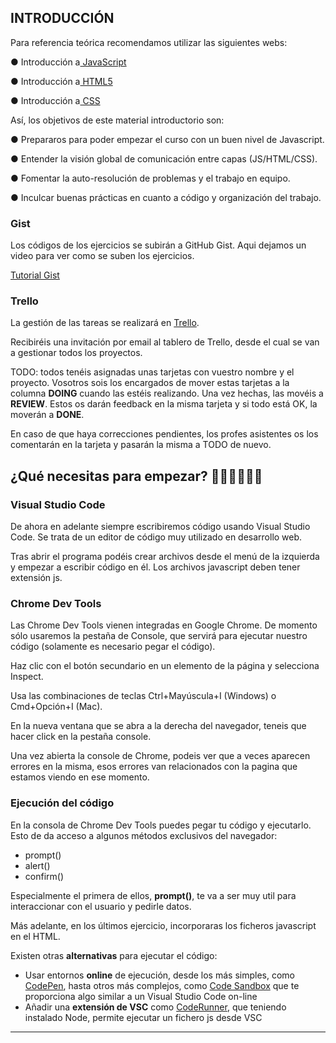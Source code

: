 ## INTRODUCCIÓN

Para referencia teórica recomendamos utilizar las siguientes webs:

● Introducción a[ JavaScript](https://lenguajejs.com/p/javascript/)

● Introducción a[ HTML5](https://lenguajehtml.com/p/html/)

● Introducción a[ CSS](https://lenguajecss.com/p/css/)

Así, los objetivos de este material introductorio son:

● Prepararos para poder empezar el curso con un buen nivel de Javascript.

● Entender la visión global de comunicación entre capas (JS/HTML/CSS).

● Fomentar la auto-resolución de problemas y el trabajo en equipo.

● Inculcar buenas prácticas en cuanto a código y organización del trabajo.

### Gist

Los códigos de los ejercicios se subirán a GitHub Gist.
Aqui dejamos un video para ver como se suben los ejercicios.

[Tutorial Gist](https://www.youtube.com/watch?v=dU2vUx2kzbI)

### Trello

La gestión de las tareas se realizará en [ Trello](https://trello.com).

Recibiréis una invitación por email al tablero de Trello, desde el cual se van a gestionar todos los proyectos.

TODO: todos tenéis asignadas unas tarjetas con vuestro nombre y el proyecto. Vosotros sois los encargados de mover estas tarjetas a la columna **DOING** cuando las estéis realizando. Una vez hechas, las movéis a **REVIEW**. Estos os darán feedback en la misma tarjeta y si todo está OK, la moverán a **DONE**.

En caso de que haya correcciones pendientes, los profes asistentes os los comentarán en la tarjeta y pasarán la misma a TODO de nuevo.

## ¿Qué necesitas para empezar? 👨🏻‍💻👩🏻‍💻

### Visual Studio Code

De ahora en adelante siempre escribiremos código usando Visual Studio Code. Se trata de un editor de código muy utilizado en desarrollo web.

Tras abrir el programa podéis crear archivos desde el menú de la izquierda y empezar a escribir código en él. Los archivos javascript deben tener extensión js.

### Chrome Dev Tools

Las Chrome Dev Tools vienen integradas en Google Chrome. De momento sólo usaremos la pestaña de Console, que servirá para ejecutar nuestro código (solamente es necesario pegar el código).

Haz clic con el botón secundario en un elemento de la página y selecciona Inspect.

Usa las combinaciones de teclas Ctrl+Mayúscula+I (Windows) o Cmd+Opción+I (Mac).

En la nueva ventana que se abra a la derecha del navegador, teneis que hacer click en la pestaña console.

Una vez abierta la console de Chrome, podeis ver que a veces aparecen errores en la misma, esos errores van relacionados con la pagina que estamos viendo en ese momento.

### Ejecución del código

En la consola de Chrome Dev Tools puedes pegar tu código y ejecutarlo.
Esto de da acceso a algunos métodos exclusivos del navegador:

- prompt()
- alert()
- confirm()

Especialmente el primera de ellos, **prompt()**, te va a ser muy util para interaccionar con el usuario y pedirle datos.

Más adelante, en los últimos ejercicio, incorporaras los ficheros javascript en el HTML.

Existen otras **alternativas** para ejecutar el código:

- Usar entornos **online** de ejecución, desde los más simples, como [CodePen](https://codepen.io/), hasta otros más complejos, como [Code Sandbox](https://codesandbox.io/) que te proporciona algo similar a un Visual Studio Code on-line
- Añadir una **extensión de VSC** como [CodeRunner](https://marketplace.visualstudio.com/items?itemName=formulahendry.code-runner), que teniendo instalado Node, permite ejecutar un fichero js desde VSC

---
